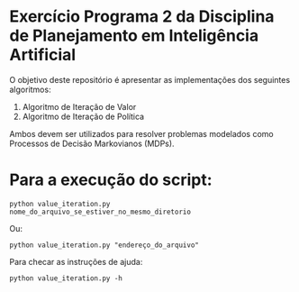 # Exercício Programa 2 da Disciplina de Planejamento em Inteligência Artificial

O objetivo deste repositório é apresentar as implementações dos seguintes algoritmos:
1. Algoritmo de Iteração de Valor
2. Algoritmo de Iteração de Política

Ambos devem ser utilizados para resolver problemas modelados como Processos de Decisão Markovianos (MDPs).

# Para a execução do script:
```python value_iteration.py nome_do_arquivo_se_estiver_no_mesmo_diretorio```

Ou:

```python value_iteration.py "endereço_do_arquivo"```

Para checar as instruções de ajuda:

```python value_iteration.py -h```